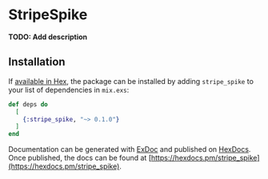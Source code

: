 # StripeSpike

**TODO: Add description**

## Installation

If [available in Hex](https://hex.pm/docs/publish), the package can be installed
by adding `stripe_spike` to your list of dependencies in `mix.exs`:

```elixir
def deps do
  [
    {:stripe_spike, "~> 0.1.0"}
  ]
end
```

Documentation can be generated with [ExDoc](https://github.com/elixir-lang/ex_doc)
and published on [HexDocs](https://hexdocs.pm). Once published, the docs can
be found at [https://hexdocs.pm/stripe_spike](https://hexdocs.pm/stripe_spike).

